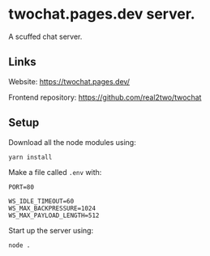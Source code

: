 # twochat.pages.dev server.
A scuffed chat server.

## Links

Website: https://twochat.pages.dev/

Frontend repository: https://github.com/real2two/twochat

## Setup

Download all the node modules using:
```
yarn install
```

Make a file called `.env` with:
```
PORT=80

WS_IDLE_TIMEOUT=60
WS_MAX_BACKPRESSURE=1024
WS_MAX_PAYLOAD_LENGTH=512
```

Start up the server using:
```
node .
```

